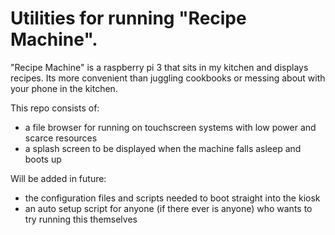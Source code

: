 # Utilities for running "Recipe Machine". 
"Recipe Machine" is a raspberry pi 3 that sits in my kitchen and displays recipes. Its more convenient than juggling cookbooks
or messing about with your phone in the kitchen. 

This repo consists of:

- a file browser for running on touchscreen systems with low power and scarce resources
- a splash screen to be displayed when the machine falls asleep and boots up

Will be added in future:

- the configuration files and scripts needed to boot straight into the kiosk
- an auto setup script for anyone (if there ever is anyone) who wants to try running this themselves
